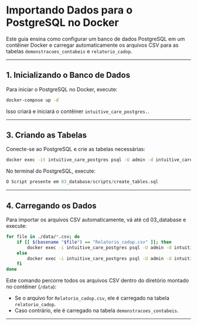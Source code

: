 # Importando Dados para o PostgreSQL no Docker

Este guia ensina como configurar um banco de dados PostgreSQL em um contêiner Docker e carregar automaticamente os arquivos CSV para as tabelas `demonstracoes_contabeis` e `relatorio_cadop`.

---

## **1. Inicializando o Banco de Dados**
Para iniciar o PostgreSQL no Docker, execute:
```bash
docker-compose up -d
```
Isso criará e iniciará o contêiner `intuitive_care_postgres.`.

---

## **3. Criando as Tabelas**
Conecte-se ao PostgreSQL e crie as tabelas necessárias:
```bash
docker exec -it intuitive_care_postgres psql -U admin -d intuitive_care
```
No terminal do PostgreSQL, execute:
```sql
O Script presente em 03_database/scripts/create_tables.sql
```

---

## **4. Carregando os Dados**
Para importar os arquivos CSV automaticamente, vá até cd 03_database e execute:
```bash
for file in ./data/*.csv; do
    if [[ $(basename "$file") == "Relatorio_cadop.csv" ]]; then
        docker exec -i intuitive_care_postgres psql -U admin -d intuitive_care -c "\copy relatorio_cadop FROM '/data/$(basename "$file")' DELIMITER ';' CSV HEADER ENCODING 'UTF8';"
    else
        docker exec -i intuitive_care_postgres psql -U admin -d intuitive_care -c "\copy demonstracoes_contabeis FROM '/data/$(basename "$file")' DELIMITER ';' CSV HEADER ENCODING 'UTF8';"
    fi
done
```

Este comando percorre todos os arquivos CSV dentro do diretório montado no contêiner (`/data`):
- Se o arquivo for `Relatorio_cadop.csv`, ele é carregado na tabela `relatorio_cadop`.
- Caso contrário, ele é carregado na tabela `demonstracoes_contabeis`.

---
